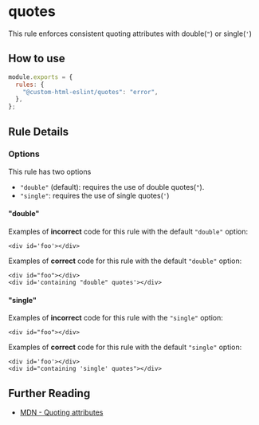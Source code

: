 # quotes

This rule enforces consistent quoting attributes with double(`"`) or single(`'`)

## How to use

```js,.eslintrc.js
module.exports = {
  rules: {
    "@custom-html-eslint/quotes": "error",
  },
};
```

## Rule Details

### Options

This rule has two options

- `"double"` (default): requires the use of double quotes(`"`).
- `"single"`: requires the use of single quotes(`'`)

#### "double"

Examples of **incorrect** code for this rule with the default `"double"` option:

<!-- prettier-ignore -->
```html,incorrect
<div id='foo'></div>
```

Examples of **correct** code for this rule with the default `"double"` option:

```html,correct
<div id="foo"></div>
<div id='containing "double" quotes'></div>
```

#### "single"

Examples of **incorrect** code for this rule with the `"single"` option:

```html,incorrect
<div id="foo"></div>
```

Examples of **correct** code for this rule with the default `"single"` option:

<!-- prettier-ignore -->
```html,correct
<div id='foo'></div>
<div id="containing 'single' quotes"></div>
```

## Further Reading

- [MDN - Quoting attributes](https://developer.mozilla.org/en-US/docs/MDN/Guidelines/Code_guidelines/HTML#Quoting_attributes)
